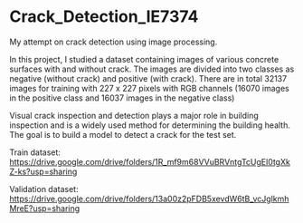 # Crack_Detection_IE7374
My attempt on crack detection using image processing.

In this project, I studied a dataset containing images of various concrete surfaces with and without crack. The images are divided into two classes as negative (without crack) and positive (with crack). There are in total 32137 images for training with 227 x 227 pixels with RGB channels (16070 images in the positive class and 16037 images in the negative class) 

Visual crack inspection and detection plays a major role in building inspection and is a widely used method for determining the building health. The goal is to build a model to detect a crack for the test set.


Train dataset: https://drive.google.com/drive/folders/1R_mf9m68VVuBRVntgTcUgEl0tgXkZ-ks?usp=sharing

Validation dataset: https://drive.google.com/drive/folders/13a00z2pFDB5xevdW6tB_vcJglkmhMreE?usp=sharing

